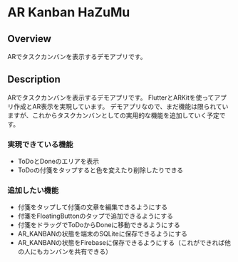 # AR Kanban HaZuMu
## Overview
ARでタスクカンバンを表示するデモアプリです。

## Description
ARでタスクカンバンを表示するデモアプリです。
FlutterとARKitを使ってアプリ作成とAR表示を実現しています。
デモアプリなので、まだ機能は限られていますが、これからタスクカンバンとしての実用的な機能を追加していく予定です。

### 実現できている機能
* ToDoとDoneのエリアを表示
* ToDoの付箋をタップすると色を変えたり削除したりできる

### 追加したい機能
* 付箋をタップして付箋の文章を編集できるようにする
* 付箋をFloatingButtonのタップで追加できるようにする
* 付箋をドラッグでToDoからDoneに移動できるようにする
* AR_KANBANの状態を端末のSQLiteに保存できるようにする
* AR_KANBANの状態をFirebaseに保存できるようにする（これができれば他の人にもカンバンを共有できる）
